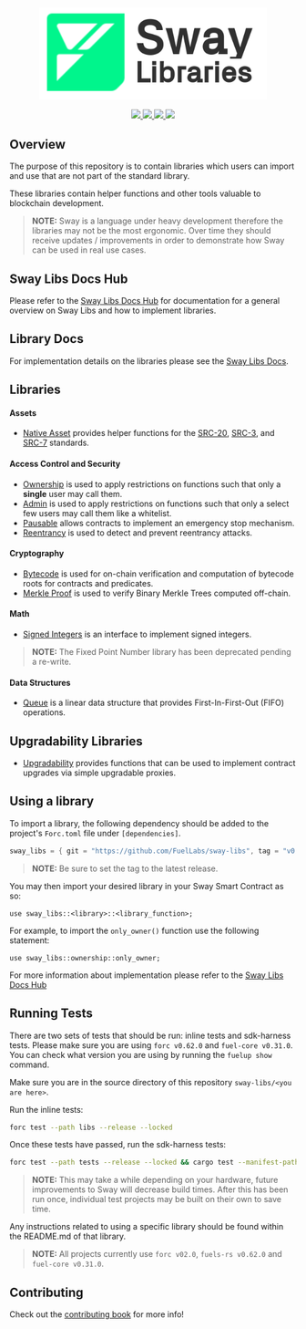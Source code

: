 <p align="center">
    <picture>
        <source media="(prefers-color-scheme: dark)" srcset="docs/sway-libs-logo-dark-theme.png">
        <img alt="SwayLibs logo" width="400px" src="docs/sway-libs-logo-light-theme.png">
    </picture>
</p>

<p align="center">
    <a href="https://github.com/FuelLabs/sway-libs/actions/workflows/ci.yml" alt="CI">
        <img src="https://github.com/FuelLabs/sway-libs/actions/workflows/ci.yml/badge.svg" />
    </a>
    <a href="https://crates.io/crates/forc/0.62.0" alt="forc">
        <img src="https://img.shields.io/badge/forc-v0.62.0-orange" />
    </a>
    <a href="./LICENSE" alt="forc">
        <img src="https://img.shields.io/github/license/FuelLabs/sway-libs" />
    </a>
    <a href="https://discord.gg/xfpK4Pe">
        <img src="https://img.shields.io/discord/732892373507375164?color=6A7EC2&logo=discord&logoColor=ffffff&labelColor=6A7EC2&label=Discord" />
    </a>
</p>

## Overview

The purpose of this repository is to contain libraries which users can import and use that are not part of the standard library.

These libraries contain helper functions and other tools valuable to blockchain development.

> **NOTE:**
> Sway is a language under heavy development therefore the libraries may not be the most ergonomic. Over time they should receive updates / improvements in order to demonstrate how Sway can be used in real use cases.

## Sway Libs Docs Hub

Please refer to the [Sway Libs Docs Hub](https://docs.fuel.network/docs/sway-libs/) for documentation for a general overview on Sway Libs and how to implement libraries.

## Library Docs

For implementation details on the libraries please see the [Sway Libs Docs](https://fuellabs.github.io/sway-libs/master/sway_libs/).

## Libraries

#### Assets

- [Native Asset](https://docs.fuel.network/docs/sway-libs/asset/) provides helper functions for the [SRC-20](https://docs.fuel.network/docs/sway-standards/src-20-native-asset/), [SRC-3](https://docs.fuel.network/docs/sway-standards/src-3-minting-and-burning/), and [SRC-7](https://docs.fuel.network/docs/sway-standards/src-7-asset-metadata/) standards.

#### Access Control and Security

- [Ownership](https://docs.fuel.network/docs/sway-libs/ownership/) is used to apply restrictions on functions such that only a **single** user may call them.
- [Admin](https://docs.fuel.network/docs/sway-libs/admin/) is used to apply restrictions on functions such that only a select few users may call them like a whitelist.
- [Pausable](https://docs.fuel.network/docs/sway-libs/pausable/) allows contracts to implement an emergency stop mechanism.
- [Reentrancy](https://docs.fuel.network/docs/sway-libs/reentrancy/) is used to detect and prevent reentrancy attacks.

#### Cryptography

- [Bytecode](https://docs.fuel.network/docs/sway-libs/bytecode/) is used for on-chain verification and computation of bytecode roots for contracts and predicates.
- [Merkle Proof](https://docs.fuel.network/docs/sway-libs/merkle/) is used to verify Binary Merkle Trees computed off-chain.

#### Math

- [Signed Integers](https://docs.fuel.network/docs/sway-libs/queue/) is an interface to implement signed integers.

> **NOTE:**
> The Fixed Point Number library has been deprecated pending a re-write.

#### Data Structures

- [Queue](https://docs.fuel.network/docs/sway-libs/queue/) is a linear data structure that provides First-In-First-Out (FIFO) operations.

## Upgradability Libraries

- [Upgradability](https://docs.fuel.network/docs/sway-libs/upgradability/) provides functions that can be used to implement contract upgrades via simple upgradable proxies.

## Using a library

To import a library, the following dependency should be added to the project's `Forc.toml` file under `[dependencies]`.

```rust
sway_libs = { git = "https://github.com/FuelLabs/sway-libs", tag = "v0.23.0" }
```

> **NOTE:**
> Be sure to set the tag to the latest release.

You may then import your desired library in your Sway Smart Contract as so:

```sway
use sway_libs::<library>::<library_function>;
```

For example, to import the `only_owner()` function use the following statement:

```sway
use sway_libs::ownership::only_owner;
```

For more information about implementation please refer to the [Sway Libs Docs Hub](https://docs.fuel.network/docs/sway-libs/)

## Running Tests

There are two sets of tests that should be run: inline tests and sdk-harness tests. Please make sure you are using `forc v0.62.0` and `fuel-core v0.31.0`. You can check what version you are using by running the `fuelup show` command.

Make sure you are in the source directory of this repository `sway-libs/<you are here>`.

Run the inline tests:

```bash
forc test --path libs --release --locked
```

Once these tests have passed, run the sdk-harness tests:

```bash
forc test --path tests --release --locked && cargo test --manifest-path tests/Cargo.toml
```

> **NOTE:**
> This may take a while depending on your hardware, future improvements to Sway will decrease build times. After this has been run once, individual test projects may be built on their own to save time.

Any instructions related to using a specific library should be found within the README.md of that library.

> **NOTE:**
> All projects currently use `forc v02.0`, `fuels-rs v0.62.0` and `fuel-core v0.31.0`.

## Contributing

Check out the [contributing book](https://fuellabs.github.io/sway-libs/contributing-book/index.html) for more info!
